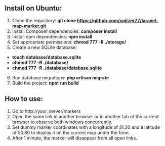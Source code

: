 ## Install on Ubuntu:

1) Clone the repository: <b>git clone https://github.com/spitzer77/laravel-map-marker.git </b>
2) Install Composer dependencies: <b>composer install</b>
3) Install npm dependencies: <b>npm install</b>
4) Set appropriate permissions: <b>chmod 777 -R ./storage/</b>
5) Create a new SQLite database:
- <b>touch database/database.sqlite</b>
- <b>chmod 777 -R ./database/</b>
- <b>chmod 777 -R ./database/database.sqlite</b>
6) Run database migrations: <b>php artisan migrate</b>
7) Build the project: <b>npm run build</b>

## How to use:

1) Go to http://your_server/markers
2) Open the same link in another browser or in another tab of the current browser to observe both windows concurrently.
3) Set dummy marker coordinates with a longitude of 31.20 and a latitude of 50.80 to display it on the current map under the form.
4) After 1 minute, the marker will disappear from all open links.